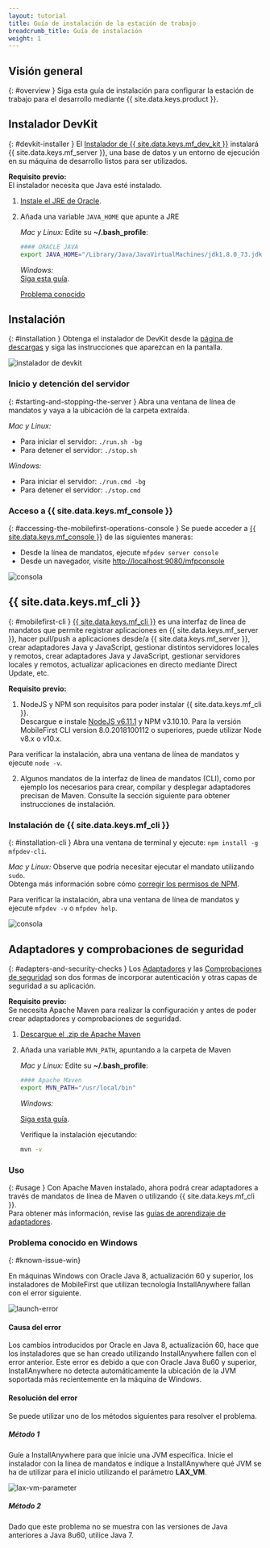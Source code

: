```yaml
---
layout: tutorial
title: Guía de instalación de la estación de trabajo
breadcrumb_title: Guía de instalación
weight: 1
---
```

<!-- NLS_CHARSET=UTF-8 -->
## Visión general
{: #overview }
Siga esta guía de instalación para configurar la estación de trabajo para el desarrollo mediante {{ site.data.keys.product }}.

## Instalador DevKit
{: #devkit-installer }
El [Instalador de {{ site.data.keys.mf_dev_kit }}]({{site.baseurl}}/tutorials/en/foundation/8.0/installation-configuration/development/mobilefirst) instalará {{ site.data.keys.mf_server }}, una base de datos y un entorno de ejecución en su máquina de desarrollo listos para ser utilizados.  

**Requisito previo:**  
El instalador necesita que Java esté instalado.

1. [Instale el JRE de Oracle](http://www.oracle.com/technetwork/java/javase/downloads/jre8-downloads-2133155.html).

2. Añada una variable `JAVA_HOME` que apunte a JRE

    *Mac y Linux:* Edite su **~/.bash_profile**:

    ```bash
    #### ORACLE JAVA
    export JAVA_HOME="/Library/Java/JavaVirtualMachines/jdk1.8.0_73.jdk/Contents/Home"
    ```

    *Windows:*  
    [Siga esta guía](https://confluence.atlassian.com/doc/setting-the-java_home-variable-in-windows-8895.html).

    [Problema conocido](#known-issue-win)

## Instalación
{: #installation }
Obtenga el instalador de DevKit desde la [página de descargas]({{site.baseurl}}/downloads/) y siga las instrucciones que aparezcan en la pantalla.

![instalador de devkit](devkit-installer.png)

### Inicio y detención del servidor
{: #starting-and-stopping-the-server }
Abra una ventana de línea de mandatos y vaya a la ubicación de la carpeta extraída.

*Mac y Linux:*  

* Para iniciar el servidor: `./run.sh -bg`
* Para detener el servidor: `./stop.sh`

*Windows:*  

* Para iniciar el servidor: `./run.cmd -bg`
* Para detener el servidor: `./stop.cmd`

### Acceso a {{ site.data.keys.mf_console }}
{: #accessing-the-mobilefirst-operations-console }
Se puede acceder a [{{ site.data.keys.mf_console }}]({{site.baseurl}}/tutorials/en/foundation/8.0/product-overview/components/console/) de las siguientes maneras:

* Desde la línea de mandatos, ejecute `mfpdev server console`
* Desde un navegador, visite [http://localhost:9080/mfpconsole](http://localhost:9080/mfpconsole)

![consola]({{site.baseurl}}/tutorials/en/foundation/8.0/product-overview/components/console/dashboard.png)

## {{ site.data.keys.mf_cli }}
{: #mobilefirst-cli }
[{{ site.data.keys.mf_cli }}]({{site.baseurl}}/tutorials/en/foundation/8.0/application-development/using-mobilefirst-cli-to-manage-mobilefirst-artifacts) es una interfaz de línea de mandatos que permite registrar aplicaciones en {{ site.data.keys.mf_server }}, hacer pull/push a aplicaciones desde/a {{ site.data.keys.mf_server }}, crear adaptadores Java y JavaScript, gestionar distintos servidores locales y remotos, crear adaptadores Java y JavaScript, gestionar servidores locales y remotos, actualizar aplicaciones en directo mediante Direct Update, etc.

**Requisito previo:**  
1. NodeJS y NPM son requisitos para poder instalar {{ site.data.keys.mf_cli }}.  
 Descargue e instale [NodeJS v6.11.1](https://nodejs.org/download/release/v6.11.1/) y NPM v3.10.10.
 Para la versión MobileFirst CLI version 8.0.2018100112 o superiores, puede utilizar Node v8.x o v10.x.

 Para verificar la instalación, abra una ventana de línea de mandatos y ejecute `node -v`.

2. Algunos mandatos de la interfaz de línea de mandatos (CLI), como por ejemplo los necesarios para crear, compilar y desplegar adaptadores precisan de Maven. Consulte la sección siguiente para obtener instrucciones de instalación.

### Instalación de {{ site.data.keys.mf_cli }}
{: #installation-cli }
Abra una ventana de terminal y ejecute: `npm install -g mfpdev-cli`.  

*Mac y Linux:* Observe que podría necesitar ejecutar el mandato utilizando `sudo`.  
Obtenga más información sobre cómo [corregir los permisos de NPM](https://docs.npmjs.com/getting-started/fixing-npm-permissions).

Para verificar la instalación, abra una ventana de línea de mandatos y ejecute `mfpdev -v` o `mfpdev help`.

![consola](mfpdev-cli.png)

## Adaptadores y comprobaciones de seguridad
{: #adapters-and-security-checks }
Los [Adaptadores]({{site.baseurl}}/tutorials/en/foundation/8.0/adapters) y las [Comprobaciones de seguridad]({{site.baseurl}}/tutorials/en/foundation/8.0/authentication-and-security) son dos formas de incorporar autenticación y otras capas de seguridad a su aplicación.

**Requisito previo:**  
Se necesita Apache Maven para realizar la configuración y antes de poder crear adaptadores y comprobaciones de seguridad.  

1. [Descargue el .zip de Apache Maven](https://maven.apache.org/download.cgi)
2. Añada una variable `MVN_PATH`, apuntando a la carpeta de Maven

   *Mac y Linux:* Edite su **~/.bash_profile**:

    ```bash
    #### Apache Maven
    export MVN_PATH="/usr/local/bin"
    ```

    *Windows:*

    [Siga esta guía](http://crunchify.com/how-to-setupinstall-maven-classpath-variable-on-windows-7/).
    
    Verifique la instalación ejecutando:
    ```bash
    mvn -v
    ```


### Uso
{: #usage }
Con Apache Maven instalado, ahora podrá crear adaptadores a través de mandatos de línea de Maven o utilizando {{ site.data.keys.mf_cli }}.  
Para obtener más información, revise las [guías de aprendizaje de adaptadores]({{site.baseurl}}/tutorials/en/foundation/8.0/adapters).

### Problema conocido en Windows
{: #known-issue-win}

En máquinas Windows con Oracle Java 8, actualización 60 y superior, los instaladores de MobileFirst que utilizan tecnología InstallAnywhere fallan con el error siguiente. 

![launch-error](launch-error.png)

#### Causa del error
Los cambios introducidos por Oracle en Java 8, actualización 60, hace que los instaladores que se han creado utilizando InstallAnywhere fallen con el error anterior. Este error es debido a que con Oracle Java 8u60 y superior, InstallAnywhere no detecta automáticamente la ubicación de la JVM soportada más recientemente en la máquina de Windows. 

#### Resolución del error

Se puede utilizar uno de los métodos siguientes para resolver el problema. 

##### Método 1

Guíe a InstallAnywhere para que inicie una JVM específica.
Inicie el instalador con la línea de mandatos e indique a InstallAnywhere qué JVM se ha de utilizar para el inicio utilizando el parámetro **LAX_VM**. 

![lax-vm-parameter](lax-vm-parameter.png)

##### Método 2

Dado que este problema no se muestra con las versiones de Java anteriores a Java 8u60, utilice Java 7.
